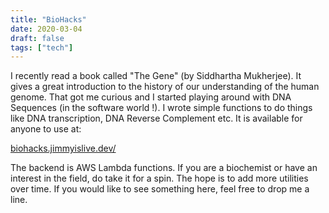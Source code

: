 ```yaml
---
title: "BioHacks"
date: 2020-03-04
draft: false
tags: ["tech"]
---
```


I recently read a book called "The Gene" (by Siddhartha Mukherjee). It gives a great introduction to the history of our understanding of the human genome. That got me curious and I started playing around with DNA Sequences (in the software world !). I wrote simple functions to do things like DNA transcription, DNA Reverse Complement etc. It is available for anyone to use at:

[biohacks.jimmyislive.dev/](https://biohacks.jimmyislive.dev/)

The backend is AWS Lambda functions. If you are a biochemist or have an interest in the field, do take it for a spin. The hope is to add more utilities over time. If you would like to see something here, feel free to drop me a line.
